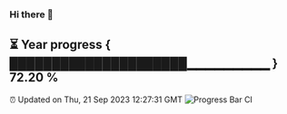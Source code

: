 ### Hi there 👋
⏳ Year progress { █████████████████████▁▁▁▁▁▁▁▁▁ } 72.20 %
---
⏰ Updated on Thu, 21 Sep 2023 12:27:31 GMT
![Progress Bar CI](https://github.com/liununu/liununu/workflows/Progress%20Bar%20CI/badge.svg)
